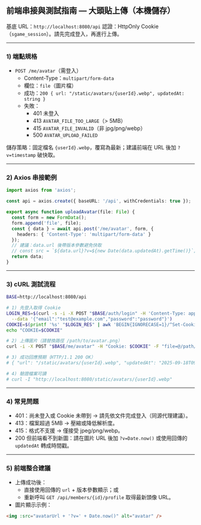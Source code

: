 ## 前端串接與測試指南 — 大頭貼上傳（本機儲存）

基底 URL：`http://localhost:8080/api`
認證：HttpOnly Cookie（`sgame_session`）。請先完成登入，再進行上傳。

---

### 1) 端點規格
- `POST /me/avatar`（需登入）
  - Content-Type：`multipart/form-data`
  - 欄位：`file`（圖片檔）
  - 成功：`200 { url: "/static/avatars/{userId}.webp", updatedAt: string }`
  - 失敗：
    - 401 未登入
    - 413 `AVATAR_FILE_TOO_LARGE`（> 5MB）
    - 415 `AVATAR_FILE_INVALID`（非 jpg/png/webp）
    - 500 `AVATAR_UPLOAD_FAILED`

儲存策略：固定檔名 `{userId}.webp`，覆寫為最新；建議前端在 URL 後加 `?v=timestamp` 破快取。

---

### 2) Axios 串接範例
```ts
import axios from 'axios';

const api = axios.create({ baseURL: '/api', withCredentials: true });

export async function uploadAvatar(file: File) {
  const form = new FormData();
  form.append('file', file);
  const { data } = await api.post('/me/avatar', form, {
    headers: { 'Content-Type': 'multipart/form-data' }
  });
  // 建議：data.url 後帶版本參數避免快取
  // const src = `${data.url}?v=${new Date(data.updatedAt).getTime()}`;
  return data;
}
```

---

### 3) cURL 測試流程
```bash
BASE=http://localhost:8080/api

# 1) 先登入取得 Cookie
LOGIN_RES=$(curl -s -i -X POST "$BASE/auth/login" -H 'Content-Type: application/json' \
  --data '{"email":"test@example.com","password":"password"}')
COOKIE=$(printf '%s' "$LOGIN_RES" | awk 'BEGIN{IGNORECASE=1}/^Set-Cookie: sgame_session=/{print $2}' | sed 's/;.*//')
echo "COOKIE=$COOKIE"

# 2) 上傳圖片（請替換路徑 /path/to/avatar.png）
curl -i -X POST "$BASE/me/avatar" -H "Cookie: $COOKIE" -F "file=@/path/to/avatar.png"

# 3) 成功回應預期（HTTP/1.1 200 OK）
# { "url": "/static/avatars/{userId}.webp", "updatedAt": "2025-09-18T09:10:00Z" }

# 4) 驗證檔案可讀
# curl -I "http://localhost:8080/static/avatars/{userId}.webp"
```

---

### 4) 常見問題
- 401：尚未登入或 Cookie 未帶到 → 請先依文件完成登入（同源代理建議）。
- 413：檔案超過 5MB → 壓縮或降低解析度。
- 415：格式不支援 → 僅接受 jpeg/png/webp。
- 200 但前端看不到新圖：請在圖片 URL 後加 `?v=Date.now()` 或使用回傳的 `updatedAt` 轉成時間戳。

---

### 5) 前端整合建議
- 上傳成功後：
  - 直接使用回傳的 `url` + 版本參數顯示；或
  - 重新呼叫 `GET /api/members/{id}/profile` 取得最新頭像 URL。
- 圖片顯示示例：
```html
<img :src="avatarUrl + '?v=' + Date.now()" alt="avatar" />
```




